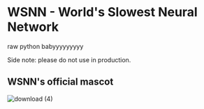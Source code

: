 # WSNN - World's Slowest Neural Network

raw python babyyyyyyyyy

Side note: please do not use in production.

<h2>WSNN's official mascot</h2>

![download (4)](https://user-images.githubusercontent.com/19144650/219682778-b90ac887-6bcf-47a8-a714-629ee08dde5a.png)
